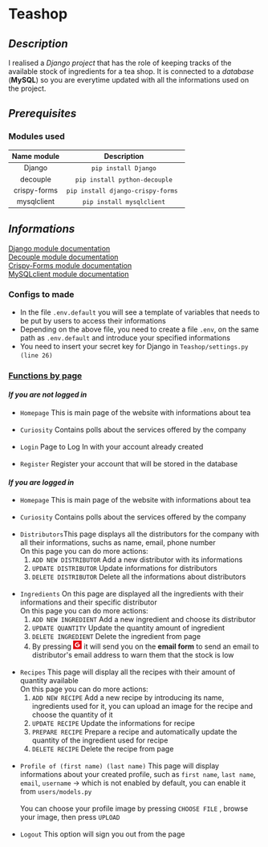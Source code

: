 # Teashop

## <i>Description</i>

I realised a *Django project* that has the role of keeping tracks of the available stock of ingredients for a tea shop.
It is connected to a *database* (**MySQL**) so you are everytime updated with all the informations used on the project.


## <i>Prerequisites</i>
### Modules used 
| Name module  |              Description               |
|:------------:|:--------------------------------------:|
|    Django    |        ```pip install Django```        |
|   decouple   |   ```pip install python-decouple```    |
| crispy-forms | ```pip install django-crispy-forms ``` |
| mysqlclient  |     ```pip install mysqlclient```      |

## <i>Informations</i>

[Django module documentation](https://docs.djangoproject.com/en/4.0/)
<br>
[Decouple module documentation](https://pypi.org/project/python-decouple/)
<br>
[Crispy-Forms module documentation](https://pypi.org/project/django-crispy-forms/)
<br>
[MySQLclient module documentation](https://pypi.org/project/mysqlclient/)

### Configs to made
- In the file `.env.default` you will see a template of variables that needs to be put by users to access their informations
- Depending on the above file, you need to create a file `.env`, on the same path as `.env.default` and introduce your specified informations
- You need to insert your secret key for Django in `Teashop/settings.py (line 26)`

### <u>Functions by page</u>

#### *If you are not logged in*
- `Homepage` This is main page of the website with informations about tea
<br><br>
- `Curiosity` Contains polls about the services offered by the company
<br><br>
- `Login` Page to Log In with your account already created
<br><br>
- `Register` Register your account that will be stored in the database
#### *If you are logged in*
- `Homepage` This is main page of the website with informations about tea
<br><br>
- `Curiosity` Contains polls about the services offered by the company
<br><br>
- `Distributors`This page displays all the distributors for the company with all their informations, suchs as name, email, phone number <br>
 On this page you can do more actions:
  1. `ADD NEW DISTRIBUTOR` Add a new distributor with its informations
  2. `UPDATE DISTRIBUTOR` Update informations for distributors
  3. `DELETE DISTRIBUTOR` Delete all the informations about distributors
<br><br>
- `Ingredients` On this page are displayed all the ingredients with their informations and their specific distributor <br>
 On this page you can do more actions:
  1. `ADD NEW INGREDIENT` Add a new ingredient and choose its distributor
  2. `UPDATE QUANTITY` Update the quantity amount of ingredient
  3. `DELETE INGREDIENT` Delete the ingredient from page
  4. By pressing <img src="g_logo.jpg" alt="Google Logo" width="17" height="17"> it will send you on the **email form** to send an email to distributor's email address to warn them that the stock is low <br><br>
- `Recipes` This page will display all the recipes with their amount of quantity available<br>
 On this page you can do more actions:
  1. `ADD NEW RECIPE` Add a new recipe by introducing its name, ingredients used for it, you can upload an image for the recipe and choose the quantity of it
  2. `UPDATE RECIPE` Update the informations for recipe
  3. `PREPARE RECIPE` Prepare a recipe and automatically update the quantity of the ingredient used for recipe
  4. `DELETE RECIPE` Delete the recipe from page
<br><br>
- `Profile of (first name) (last name)` This page will display informations about your created profile, such as `first name`, `last name`, `email`, `username` -> which is not enabled by default, you can enable it from `users/models.py`
<br><br>
You can choose your profile image by pressing `CHOOSE FILE` , browse your image, then press `UPLOAD` <br><br>
- `Logout` This option will sign you out from the page